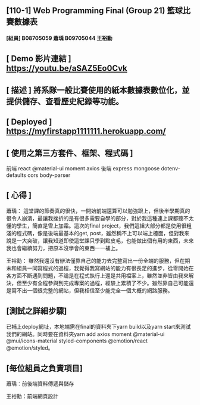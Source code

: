 ## [110-1] Web Programming Final (Group 21) 籃球比賽數據表 
#### [組員] B08705059 蕭瑀 B09705044 王裕勳 
## [ Demo 影片連結 ] https://youtu.be/aSAZ5Eo0Cvk
## [ 描述 ] 將系隊一般比賽使用的紙本數據表數位化，並提供儲存、查看歷史紀錄等功能。 
## [ Deployed ] https://myfirstapp1111111.herokuapp.com/
## [ 使用之第三方套件、框架、程式碼 ] 
前端 react @material-ui moment axios 
後端 express mongoose dotenv-defaults cors body-parser 
## [ 心得 ] 

蕭瑀： 這堂課的節奏真的很快，一開始前端還算可以勉強跟上，但後半學期真的很令人崩潰，最讓我挫折的是有很多需要自學的部分，對於我這種連上課都聽不太懂的學生，簡直是雪上加霜。這次的final project，我們這組大部分都是使用很粗淺的程式碼，像是後端最基本的get, post，雖然稱不上可以端上檯面，但對我來說是一大突破，讓我知道即使這堂課只學到點皮毛，也能做出個有用的東西，未來我也會繼續努力，把原本沒學會的東西一一補上。

王裕勳： 雖然我還沒有辦法僅靠自己的能力去完整寫出一份全端的服務，但在期末和組員一同寫程式的過程，我覺得我寫網站的能力有很長足的進步，從零開始在各方面不斷遇到問題，不論是在程式執行上還是共用檔案上，雖然並非皆由我來解決，但至少有全程參與到完成專案的過程，經驗上累積了不少。雖然靠自己可能還是寫不出一個很完整的網站，但我相信至少能完全一個大概的網路服務。

## [測試之詳細步驟]

已補上deploy網址，本地端需在final的資料夾下yarn build以及yarn start來測試我們的網站。同時要在資料夾yarn add axios moment @material-ui @mui/icons-material styled-components @emotion/react @emotion/styled。

## [每位組員之負責項目]

蕭瑀：前後端資料傳遞與儲存

王裕勳：前端網頁設計
